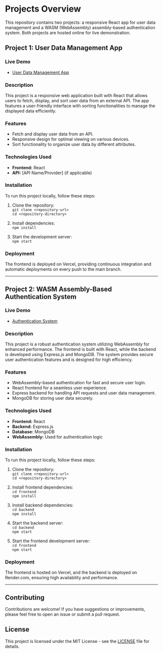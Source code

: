 # Projects Overview

This repository contains two projects: a responsive React app for user data management and a WASM (WebAssembly) assembly-based authentication system. Both projects are hosted online for live demonstration.

## Project 1: User Data Management App

### Live Demo
- [User Data Management App](https://verisync1-aoxy.vercel.app/)

### Description
This project is a responsive web application built with React that allows users to fetch, display, and sort user data from an external API. The app features a user-friendly interface with sorting functionalities to manage the displayed data efficiently.

### Features
- Fetch and display user data from an API.
- Responsive design for optimal viewing on various devices.
- Sort functionality to organize user data by different attributes.

### Technologies Used
- **Frontend:** React
- **API:** [API Name/Provider] (if applicable)

### Installation
To run this project locally, follow these steps:
1. Clone the repository:  
   `git clone <repository-url>`  
   `cd <repository-directory>`

2. Install dependencies:  
   `npm install`

3. Start the development server:  
   `npm start`

### Deployment
The frontend is deployed on Vercel, providing continuous integration and automatic deployments on every push to the main branch.

---

## Project 2: WASM Assembly-Based Authentication System

### Live Demo
- [Authentication System](https://verisync1.vercel.app/)

### Description
This project is a robust authentication system utilizing WebAssembly for enhanced performance. The frontend is built with React, while the backend is developed using Express.js and MongoDB. The system provides secure user authentication features and is designed for high efficiency.

### Features
- WebAssembly-based authentication for fast and secure user login.
- React frontend for a seamless user experience.
- Express backend for handling API requests and user data management.
- MongoDB for storing user data securely.

### Technologies Used
- **Frontend:** React
- **Backend:** Express.js
- **Database:** MongoDB
- **WebAssembly:** Used for authentication logic

### Installation
To run this project locally, follow these steps:
1. Clone the repository:  
   `git clone <repository-url>`  
   `cd <repository-directory>`

2. Install frontend dependencies:  
   `cd frontend`  
   `npm install`

3. Install backend dependencies:  
   `cd backend`  
   `npm install`

4. Start the backend server:  
   `cd backend`  
   `npm start`

5. Start the frontend development server:  
   `cd frontend`  
   `npm start`

### Deployment
The frontend is hosted on Vercel, and the backend is deployed on Render.com, ensuring high availability and performance.

---

## Contributing
Contributions are welcome! If you have suggestions or improvements, please feel free to open an issue or submit a pull request.

## License
This project is licensed under the MIT License - see the [LICENSE](LICENSE) file for details.
